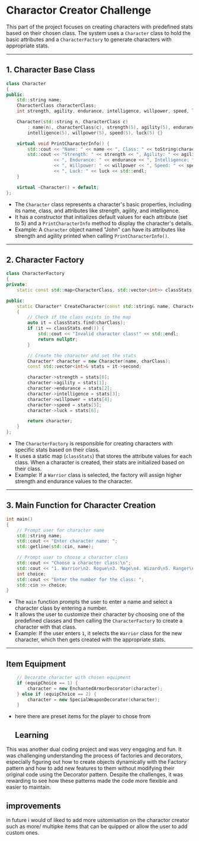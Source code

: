 # Charactor Creator Challenge

This part of the project focuses on creating characters with predefined stats based on their chosen class. The system uses a `Character` class to hold the basic attributes and a `CharacterFactory` to generate characters with appropriate stats.

---

## **1. Character Base Class**

```cpp
class Character
{
public:
    std::string name;
    CharacterClass characterClass;
    int strength, agility, endurance, intelligence, willpower, speed, luck;

    Character(std::string n, CharacterClass c)
        : name(n), characterClass(c), strength(5), agility(5), endurance(5),
        intelligence(5), willpower(5), speed(5), luck(5) {}

    virtual void PrintCharacterInfo() {
        std::cout << "Name: " << name << ", Class: " << toString(characterClass) << std::endl;
        std::cout << "Strength: " << strength << ", Agility: " << agility
                  << ", Endurance: " << endurance << ", Intelligence: " << intelligence
                  << ", Willpower: " << willpower << ", Speed: " << speed
                  << ", Luck: " << luck << std::endl;
    }

    virtual ~Character() = default;
};
```
- The `Character` class represents a character's basic properties, including its name, class, and attributes like strength, agility, and intelligence.
- It has a constructor that initializes default values for each attribute (set to 5) and a `PrintCharacterInfo` method to display the character's details.
- Example: A `Character` object named "John" can have its attributes like strength and agility printed when calling `PrintCharacterInfo()`.

---

## **2. Character Factory**

```cpp
class CharacterFactory
{
private:
    static const std::map<CharacterClass, std::vector<int>> classStats;

public:
    static Character* CreateCharacter(const std::string& name, CharacterClass charClass)
    {
        // Check if the class exists in the map
        auto it = classStats.find(charClass);
        if (it == classStats.end()) {
            std::cout << "Invalid character class!" << std::endl;
            return nullptr;
        }

        // Create the character and set the stats
        Character* character = new Character(name, charClass);
        const std::vector<int>& stats = it->second;

        character->strength = stats[0];
        character->agility = stats[1];
        character->endurance = stats[2];
        character->intelligence = stats[3];
        character->willpower = stats[4];
        character->speed = stats[5];
        character->luck = stats[6];

        return character;
    }
};
```
- The `CharacterFactory` is responsible for creating characters with specific stats based on their class.
- It uses a static map (`classStats`) that stores the attribute values for each class. When a character is created, their stats are initialized based on their class.
- Example: If a `Warrior` class is selected, the factory will assign higher strength and endurance values to the character.

---

## **3. Main Function for Character Creation**

```cpp
int main()
{
    // Prompt user for character name
    std::string name;
    std::cout << "Enter character name: ";
    std::getline(std::cin, name);

    // Prompt user to choose a character class
    std::cout << "Choose a character class:\n";
    std::cout << "1. Warrior\n2. Rogue\n3. Mage\n4. Wizard\n5. Ranger\n6. Monk\n7. Bard\n8. Paladin\n9. Cleric\n";
    int choice;
    std::cout << "Enter the number for the class: ";
    std::cin >> choice;
}
```
- The `main` function prompts the user to enter a name and select a character class by entering a number.
- It allows the user to customize their character by choosing one of the predefined classes and then calling the `CharacterFactory` to create a character with that class.
- Example: If the user enters `1`, it selects the `Warrior` class for the new character, which then gets created with the appropriate stats.

---

## Item Equipment
```cpp
    // Decorate character with chosen equipment
    if (equipChoice == 1) {
        character = new EnchantedArmorDecorator(character);
    } else if (equipChoice == 2) {
        character = new SpecialWeaponDecorator(character);
    }
```
- here there are preset items for the player to chose from

  ## Learning
This was another dual coding project and was very engaging and fun. It was challenging understanding the process of factories and decorators, especially figuring out how to create objects dynamically with the Factory pattern and how to add new features to them without modifying their original code using the Decorator pattern. Despite the challenges, it was rewarding to see how these patterns made the code more flexible and easier to maintain.

## improvements 
in future i would of liked to add more ustomisation on the charactor creator such as more/ multipke items that can be quipped or allow the user to add custom ones.



